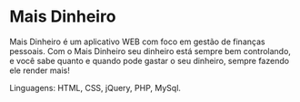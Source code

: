 Mais Dinheiro
==========

Mais Dinheiro é um aplicativo WEB com foco em gestão de finanças pessoais. Com o Mais Dinheiro seu dinheiro está sempre bem controlando, e você sabe quanto e quando pode gastar o seu dinheiro, sempre fazendo ele render mais!

Linguagens: HTML, CSS, jQuery, PHP, MySql.

